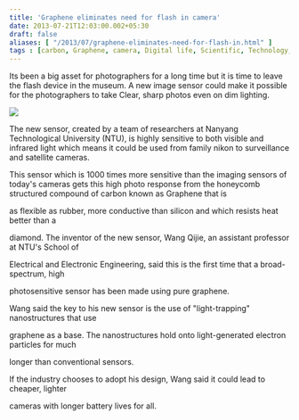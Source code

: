 ```yaml
---
title: 'Graphene eliminates need for flash in camera'
date: 2013-07-21T12:03:00.002+05:30
draft: false
aliases: [ "/2013/07/graphene-eliminates-need-for-flash-in.html" ]
tags : [carbon, Graphene, camera, Digital life, Scientific, Technology, innovation, light sensor]
---
```


  
  
Its been a big asset for photographers for a long time but it is time to leave the flash device in the museum. A new image sensor could make it possible for the photographers to take Clear, sharp photos even on dim lighting.  
  

[![](https://4.bp.blogspot.com/-L3pKUOHydIc/Uet_iCfFJAI/AAAAAAAAB0g/uRriuPIHe_I/s1600/camera-senor.jpg)](https://4.bp.blogspot.com/-L3pKUOHydIc/Uet_iCfFJAI/AAAAAAAAB0g/uRriuPIHe_I/s1600/camera-senor.jpg)

  
  
  
The new sensor, created by a team of researchers at Nanyang Technological University (NTU), is highly sensitive to both visible and infrared light which means it could be used from family nikon to surveillance and satellite cameras.  
  
This sensor which is 1000 times more sensitive than the imaging sensors of today's cameras gets this high photo response from the honeycomb structured compound of carbon known as Graphene that is  
  
as flexible as rubber, more conductive than silicon and which resists heat better than a  
  
diamond. The inventor of the new sensor, Wang Qijie, an assistant professor at NTU's School of  
  
Electrical and Electronic Engineering, said this is the first time that a broad-spectrum, high  
  
photosensitive sensor has been made using pure graphene.  
  
Wang said the key to his new sensor is the use of "light-trapping" nanostructures that use  
  
graphene as a base. The nanostructures hold onto light-generated electron particles for much  
  
longer than conventional sensors.  
  
If the industry chooses to adopt his design, Wang said it could lead to cheaper, lighter  
  
cameras with longer battery lives for all.